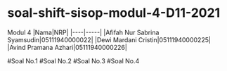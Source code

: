 # soal-shift-sisop-modul-4-D11-2021
Modul 4 
|Nama|NRP|
|----|-----|
|Afifah Nur Sabrina Syamsudin|05111940000022|
|Dewi Mardani Cristin|05111940000225|
|Avind Pramana Azhari|05111940000226|

#Soal No.1
#Soal No.2
#Soal No.3
#Soal No.4
